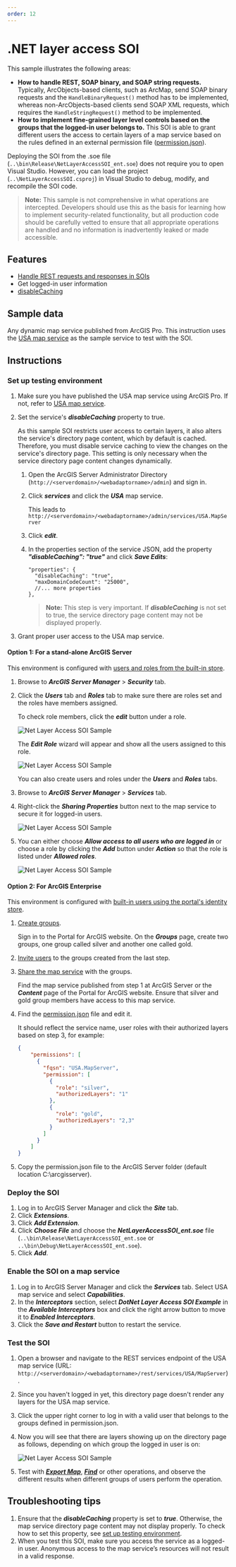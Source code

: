 ```yaml
---
order: 12
---
```


# .NET layer access SOI

This sample illustrates the following areas:
* **How to handle REST, SOAP binary, and SOAP string requests.**
   Typically, ArcObjects-based clients, such as ArcMap, send SOAP binary requests and the `HandleBinaryRequest()` method has to be implemented, whereas non-ArcObjects-based clients send SOAP XML requests, which requires the `HandleStringRequest()` method to be implemented.
* **How to implement fine-grained layer level controls based on the groups that the logged-in user belongs to.**
   This SOI is able to grant different users the access to certain layers of a map service based on the rules defined in an external permission file ([permission.json](permission.json)).


Deploying the SOI from the .soe file (`..\bin\Release\NetLayerAccessSOI_ent.soe`) does not require you to open Visual Studio. However, you can load the project (`..\NetLayerAccessSOI.csproj`) in Visual Studio to debug, modify, and recompile the SOI code.

> **Note:** This sample is not comprehensive in what operations are intercepted. Developers should use this as the basis for learning how to implement security-related functionality, but all production code should be carefully vetted to ensure that all appropriate operations are handled and no information is inadvertently leaked or made accessible.

## Features

* [Handle REST requests and responses in SOIs](https://enterprise.arcgis.com/en/sdk/latest/windows/webframe.html#7281af24-01c7-42c5-bb7b-8d6135559cf9.html#HandleRESTSOIs)
* Get logged-in user information
* [disableCaching](#set-up-testing-environment)

## Sample data

Any dynamic map service published from ArcGIS Pro. This instruction uses the [USA map service](../../../ReadMe.md#1-usa-service) as the sample service to test with the SOI.

## Instructions

### Set up testing environment

1. Make sure you have published the USA map service using ArcGIS Pro. If not, refer to [USA map service](../../../ReadMe.md#1-usa-service).
2. Set the service's ***disableCaching*** property to true.

   As this sample SOI restricts user access to certain layers, it also alters the service's directory page content, which by default is cached. Therefore, you must disable service caching to view the changes on the service's directory page. This setting is only necessary when the service directory page content changes dynamically.
    1. Open the ArcGIS Server Administrator Directory (`http://<serverdomain>/<webadaptorname>/admin`) and sign in.
    2. Click ***services*** and click the ***USA*** map service.

       This leads to `http://<serverdomain>/<webadaptorname>/admin/services/USA.MapServer`
    3. Click ***edit***.
    4. In the properties section of the service JSON, add the property ***"disableCaching": "true"*** and click ***Save Edits***:

        ```
        "properties": {
          "disableCaching": "true",
          "maxDomainCodeCount": "25000",
          //... more properties
        },
        ```
        > **Note:** This step is very important. If ***disableCaching*** is not set to true, the service directory page content may not be displayed properly.
3. Grant proper user access to the USA map service.

#### Option 1: For a stand-alone ArcGIS Server
This environment is configured with [users and roles from the built-in store](https://enterprise.arcgis.com/en/server/latest/administer/windows/securing-services-with-users-and-roles-specific-to-arcgis-server.htm#GUID-9D46D38D-DA48-47BE-A776-DD84C1CD0F4B).

1. Browse to ***ArcGIS Server Manager*** > ***Security*** tab.
2. Click the ***Users*** tab and ***Roles*** tab to make sure there are roles set and the roles have members assigned.

   To check role members, click the ***edit*** button under a role.

   ![](../../../../images/netsp/NetLayer1.png "Net Layer Access SOI Sample")

   The ***Edit Role*** wizard will appear and show all the users assigned to this role.

   ![](../../../../images/netsp/NetLayer2.png "Net Layer Access SOI Sample")

   You can also create users and roles under the ***Users*** and ***Roles*** tabs.
3. Browse to ***ArcGIS Server Manager*** > ***Services*** tab.
4. Right-click the ***Sharing Properties*** button next to the map service to secure it for logged-in users.

   ![](../../../../images/netsp/NetLayer3.png "Net Layer Access SOI Sample")
5. You can either choose ***Allow access to all users who are logged in*** or choose a role by clicking the ***Add*** button under ***Action*** so that the role is listed under ***Allowed roles***.

   ![](../../../../images/netsp/NetLayer4.png "Net Layer Access SOI Sample")

#### Option 2: For ArcGIS Enterprise
This environment is configured with [built-in users using the portal's identity store](https://enterprise.arcgis.com/en/portal/latest/administer/windows/about-configuring-portal-authentication.htm#ESRI_SECTION1_AA40A239CE81485CB4F7A91BBDDFE845).

1. [Create groups](https://enterprise.arcgis.com/en/portal/latest/administer/windows/create-groups.htm).

   Sign in to the Portal for ArcGIS website. On the ***Groups*** page, create two groups, one group called silver and another one called gold.
2. [Invite users](https://enterprise.arcgis.com/en/portal/latest/administer/windows/manage-groups.htm#ESRI_SECTION1_123F1B9DC1DF41A3A2EA6EAE6486CF9E) to the groups created from the last step.
3. [Share the map service](https://enterprise.arcgis.com/en/portal/latest/use/share-items.htm#ESRI_SECTION1_0CF790E7414B48BEB0E69484A76D6A03) with the groups.

   Find the map service published from step 1 at ArcGIS Server or the ***Content*** page of the Portal for ArcGIS website. Ensure that silver and gold group members have access to this map service.
4. Find the [permission.json](permission.json) file and edit it.

   It should reflect the service name, user roles with their authorized layers based on step 3, for example:

    ```json
    {
        "permissions": [
          {
            "fqsn": "USA.MapServer",
            "permission": [
              {
                "role": "silver",
                "authorizedLayers": "1"
              },
              {
                "role": "gold",
                "authorizedLayers": "2,3"
              }
            ]
          }
        ]
    }
    ```
5. Copy the permission.json file to the ArcGIS Server folder (default location C:\arcgisserver).


### Deploy the SOI

1. Log in to ArcGIS Server Manager and click the ***Site*** tab.
2. Click ***Extensions***.
3. Click ***Add Extension***.
4. Click ***Choose File*** and choose the ***NetLayerAccessSOI_ent.soe*** file (`..\bin\Release\NetLayerAccessSOI_ent.soe` or `..\bin\Debug\NetLayerAccessSOI_ent.soe`).
5. Click ***Add***.

### Enable the SOI on a map service

1. Log in to ArcGIS Server Manager and click the ***Services*** tab. Select USA map service and select ***Capabilities***.
2. In the ***Interceptors*** section, select ***DotNet Layer Access SOI Example*** in the ***Available Interceptors*** box and click the right arrow button to move it to ***Enabled Interceptors***.
3. Click the ***Save and Restart*** button to restart the service.

### Test the SOI

1. Open a browser and navigate to the REST services endpoint of the USA map service (URL: `http://<serverdomain>/<webadaptorname>/rest/services/USA/MapServer`).
2. Since you haven't logged in yet, this directory page doesn't render any layers for the USA map service.
3. Click the upper right corner to log in with a valid user that belongs to the groups defined in permission.json.
4. Now you will see that there are layers showing up on the directory page as follows, depending on which group the logged in user is on:

   ![](../../../../images/netsp/NetLayer5.png "Net Layer Access SOI Sample")
5. Test with [***Export Map***](https://developers.arcgis.com/rest/services-reference/export-map.htm), [***Find***](https://developers.arcgis.com/rest/services-reference/find.htm) or other operations, and observe the different results when different groups of users perform the operation.

## Troubleshooting tips

1. Ensure that the ***disableCaching*** property is set to ***true***. Otherwise, the map service directory page content may not display properly. To check how to set this property, see [set up testing environment](#set-up-testing-environment).
2. When you test this SOI, make sure you access the service as a logged-in user. Anonymous access to the map service’s resources will not result in a valid response.
